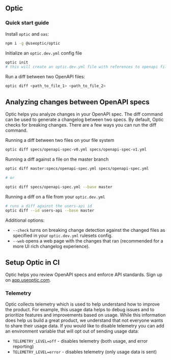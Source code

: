 ## Optic

### Quick start guide

Install `optic` and `oas`:

```bash
npm i -g @useoptic/optic
```

Initialize an `optic.dev.yml` config file

```bash
optic init
# this will create an optic.dev.yml file with references to openapi files detected in the git repo
```

Run a diff between two OpenAPI files:

```bash
optic diff <path_to_file_1> <path_to_file_2>
```

## Analyzing changes between OpenAPI specs

Optic helps you analyze changes in your OpenAPI spec. The diff command can be used to generate a changelog between two specs. By default, Optic checks for breaking changes. There are a few ways you can run the diff command.

Running a diff between two files on your file system

```bash
optic diff specs/openapi-spec-v0.yml specs/openapi-spec-v1.yml
```

Running a diff against a file on the master branch

```bash
optic diff master:specs/openapi-spec.yml specs/openapi-spec.yml

# or

optic diff specs/openapi-spec.yml --base master
```

Running a diff on a file from your `optic.dev.yml`

```bash
# runs a diff against the users-api id
optic diff --id users-api --base master
```

Additional options:

- `--check` turns on breaking change detection against the changed files as specified in your `optic.dev.yml` rulesets config.
- `--web` opens a web page with the changes that ran (recommended for a more UI rich changelog experience).

## Setup Optic in CI

Optic helps you review OpenAPI specs and enforce API standards. Sign up on [app.useoptic.com](https://app.useoptic.com).

### Telemetry

Optic collects telemetry which is used to help understand how to improve the product. For example, this usage data helps to debug issues and to prioritize features and improvements based on usage. While this information does help us build a great product, we understand that not everyone wants to share their usage data. If you would like to disable telemetry you can add an environment variable that will opt out of sending usage data:

- `TELEMETRY_LEVEL=off` - disables telemetry (both usage, and error reporting)
- `TELEMETRY_LEVEL=error` - disables telemetry (only usage data is sent)

